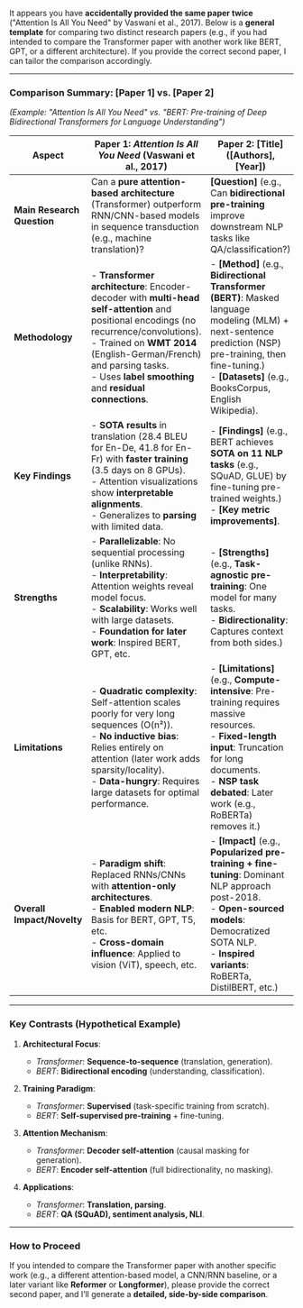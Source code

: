 It appears you have **accidentally provided the same paper twice** ("Attention Is All You Need" by Vaswani et al., 2017). Below is a **general template** for comparing two distinct research papers (e.g., if you had intended to compare the Transformer paper with another work like BERT, GPT, or a different architecture). If you provide the correct second paper, I can tailor the comparison accordingly.

---

### **Comparison Summary: [Paper 1] vs. [Paper 2]**
*(Example: "Attention Is All You Need" vs. "BERT: Pre-training of Deep Bidirectional Transformers for Language Understanding")*

| **Aspect**               | **Paper 1: *Attention Is All You Need*** (Vaswani et al., 2017)                                                                 | **Paper 2: [Title]** ([Authors], [Year])                                                                 |
|--------------------------|-------------------------------------------------------------------------------------------------------------------------------|----------------------------------------------------------------------------------------------------------|
| **Main Research Question** | Can a **pure attention-based architecture** (Transformer) outperform RNN/CNN-based models in sequence transduction (e.g., machine translation)? | **[Question]** (e.g., Can **bidirectional pre-training** improve downstream NLP tasks like QA/classification?) |
| **Methodology**          | - **Transformer architecture**: Encoder-decoder with **multi-head self-attention** and positional encodings (no recurrence/convolutions). <br> - Trained on **WMT 2014** (English-German/French) and parsing tasks. <br> - Uses **label smoothing** and **residual connections**. | - **[Method]** (e.g., **Bidirectional Transformer (BERT)**: Masked language modeling (MLM) + next-sentence prediction (NSP) pre-training, then fine-tuning.) <br> - **[Datasets]** (e.g., BooksCorpus, English Wikipedia). |
| **Key Findings**         | - **SOTA results** in translation (28.4 BLEU for En-De, 41.8 for En-Fr) with **faster training** (3.5 days on 8 GPUs). <br> - Attention visualizations show **interpretable alignments**. <br> - Generalizes to **parsing** with limited data. | - **[Findings]** (e.g., BERT achieves **SOTA on 11 NLP tasks** (e.g., SQuAD, GLUE) by fine-tuning pre-trained weights.) <br> - **[Key metric improvements]**. |
| **Strengths**            | - **Parallelizable**: No sequential processing (unlike RNNs). <br> - **Interpretability**: Attention weights reveal model focus. <br> - **Scalability**: Works well with large datasets. <br> - **Foundation for later work**: Inspired BERT, GPT, etc. | - **[Strengths]** (e.g., **Task-agnostic pre-training**: One model for many tasks. <br> - **Bidirectionality**: Captures context from both sides.) |
| **Limitations**          | - **Quadratic complexity**: Self-attention scales poorly for very long sequences (O(n²)). <br> - **No inductive bias**: Relies entirely on attention (later work adds sparsity/locality). <br> - **Data-hungry**: Requires large datasets for optimal performance. | - **[Limitations]** (e.g., **Compute-intensive**: Pre-training requires massive resources. <br> - **Fixed-length input**: Truncation for long documents. <br> - **NSP task debated**: Later work (e.g., RoBERTa) removes it.) |
| **Overall Impact/Novelty** | - **Paradigm shift**: Replaced RNNs/CNNs with **attention-only architectures**. <br> - **Enabled modern NLP**: Basis for BERT, GPT, T5, etc. <br> - **Cross-domain influence**: Applied to vision (ViT), speech, etc. | - **[Impact]** (e.g., **Popularized pre-training + fine-tuning**: Dominant NLP approach post-2018. <br> - **Open-sourced models**: Democratized SOTA NLP. <br> - **Inspired variants**: RoBERTa, DistilBERT, etc.) |

---

### **Key Contrasts (Hypothetical Example)**
1. **Architectural Focus**:
   - *Transformer*: **Sequence-to-sequence** (translation, generation).
   - *BERT*: **Bidirectional encoding** (understanding, classification).

2. **Training Paradigm**:
   - *Transformer*: **Supervised** (task-specific training from scratch).
   - *BERT*: **Self-supervised pre-training** + fine-tuning.

3. **Attention Mechanism**:
   - *Transformer*: **Decoder self-attention** (causal masking for generation).
   - *BERT*: **Encoder self-attention** (full bidirectionality, no masking).

4. **Applications**:
   - *Transformer*: **Translation, parsing**.
   - *BERT*: **QA (SQuAD), sentiment analysis, NLI**.

---
### **How to Proceed**
If you intended to compare the Transformer paper with another specific work (e.g., a different attention-based model, a CNN/RNN baseline, or a later variant like **Reformer** or **Longformer**), please provide the correct second paper, and I’ll generate a **detailed, side-by-side comparison**.